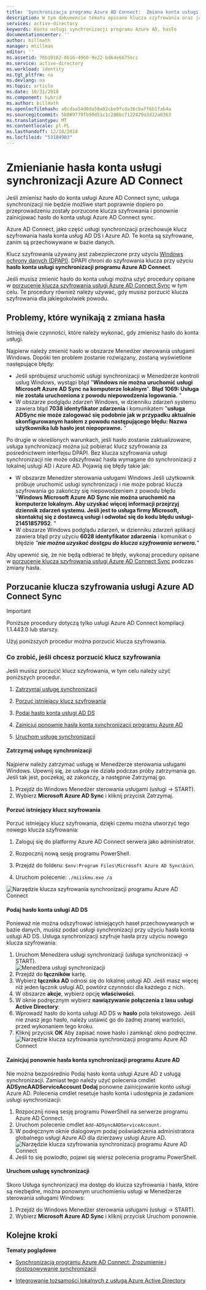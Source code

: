 ```yaml
---
title: 'Synchronizacja programu Azure AD Connect:  Zmiana konta usługi Azure AD Connect Sync | Dokumentacja firmy Microsoft'
description: W tym dokumencie tematu opisano klucza szyfrowania oraz jak je porzucić, po zmianie hasła.
services: active-directory
keywords: Konto usługi synchronizacji programu Azure AD, hasło
documentationcenter: ''
author: billmath
manager: mtillman
editor: ''
ms.assetid: 76b19162-8b16-4960-9e22-bd64e6675ecc
ms.service: active-directory
ms.workload: identity
ms.tgt_pltfrm: na
ms.devlang: na
ms.topic: article
ms.date: 10/31/2018
ms.component: hybrid
ms.author: billmath
ms.openlocfilehash: a0cdaa54d0da58a02cbe9fcda36cbaff6b1fab4a
ms.sourcegitcommit: 5b869779fb99d51c1c288bc7122429a3d22a0363
ms.translationtype: MT
ms.contentlocale: pl-PL
ms.lasthandoff: 12/10/2018
ms.locfileid: "53184903"
---
```

# <a name="changing-the-azure-ad-connect-sync-service-account-password"></a>Zmienianie hasła konta usługi synchronizacji Azure AD Connect
Jeśli zmienisz hasło do konta usługi Azure AD Connect sync, usługa synchronizacji nie będzie możliwe start poprawnie dopiero po przeprowadzeniu zostały porzucone klucza szyfrowania i ponownie zainicjować hasło do konta usługi Azure AD Connect sync. 

Azure AD Connect, jako część usługi synchronizacji przechowuje klucz szyfrowania hasła konta usług AD DS i Azure AD.  Te konta są szyfrowane, zanim są przechowywane w bazie danych. 

Klucz szyfrowania używany jest zabezpieczone przy użyciu [Windows ochrony danych (DPAPI)](https://msdn.microsoft.com/library/ms995355.aspx). DPAPI chroni do szyfrowania klucza przy użyciu **hasło konta usługi synchronizacji programu Azure AD Connect**. 

Jeśli musisz zmienić hasło do konta usługi można użyć procedury opisane w [porzucenie klucza szyfrowania usługi Azure AD Connect Sync](#abandoning-the-azure-ad-connect-sync-encryption-key) w tym celu.  Te procedury również należy używać, gdy musisz porzucić klucza szyfrowania dla jakiegokolwiek powodu.

## <a name="issues-that-arise-from-changing-the-password"></a>Problemy, które wynikają z zmiana hasła
Istnieją dwie czynności, które należy wykonać, gdy zmienisz hasło do konta usługi.

Najpierw należy zmienić hasło w obszarze Menedżer sterowania usługami Windows.  Dopóki ten problem zostanie rozwiązany, zostaną wyświetlone następujące błędy:


- Jeśli spróbujesz uruchomić usługi synchronizacji w Menedżerze kontroli usług Windows, wystąpi błąd "**Windows nie można uruchomić usługi Microsoft Azure AD Sync na komputerze lokalnym**". **Błąd 1069: Usługa nie została uruchomiona z powodu niepowodzenia logowania.** "
- W obszarze podglądu zdarzeń Windows, w dzienniku zdarzeń systemu zawiera błąd **7038 identyfikator zdarzenia** i komunikatem "**usługa ADSync nie może zalogować się podobnie jak w przypadku aktualnie skonfigurowanym hasłem z powodu następującego błędu: Nazwa użytkownika lub hasło jest niepoprawne.** "

Po drugie w określonych warunkach, jeśli hasło zostanie zaktualizowane, usługa synchronizacji można już pobierać klucz szyfrowania za pośrednictwem interfejsu DPAPI. Bez klucza szyfrowania usługi synchronizacji nie może odszyfrować hasła wymagane do synchronizacji z lokalnej usługi AD i Azure AD.
Pojawią się błędy takie jak:

- W obszarze Menedżer sterowania usługami Windows Jeśli użytkownik próbuje uruchomić usługi synchronizacji i nie może pobrać klucza szyfrowania go zakończy się niepowodzeniem z powodu błędu "<strong>Windows Microsoft Azure AD Sync nie można uruchomić na komputerze lokalnym. Aby uzyskać więcej informacji przejrzyj dziennik zdarzeń systemu. Jeśli jest to usługa firmy Microsoft, skontaktuj się z dostawcą usługi i odwołać się do kodu błędu usługi-21451857952</strong>. "
- W obszarze Windows podglądu zdarzeń, w dzienniku zdarzeń aplikacji zawiera błąd przy użyciu **6028 identyfikator zdarzenia** i komunikat o błędzie *"**nie można uzyskać dostępu do klucza szyfrowania serwera.**"*

Aby upewnić się, że nie będą odbierać te błędy, wykonaj procedury opisane w [porzucenie klucza szyfrowania usługi Azure AD Connect Sync](#abandoning-the-azure-ad-connect-sync-encryption-key) podczas zmiany hasła.
 
## <a name="abandoning-the-azure-ad-connect-sync-encryption-key"></a>Porzucanie klucza szyfrowania usługi Azure AD Connect Sync
>[!IMPORTANT]
>Poniższe procedury dotyczą tylko usługi Azure AD Connect kompilacji 1.1.443.0 lub starszy.

Użyj poniższych procedur można porzucić klucza szyfrowania.

### <a name="what-to-do-if-you-need-to-abandon-the-encryption-key"></a>Co zrobić, jeśli chcesz porzucić klucz szyfrowania

Jeśli musisz porzucić klucz szyfrowania, w tym celu należy użyć poniższych procedur.

1. [Zatrzymaj usługę synchronizacji](#stop-the-synchronization-service)

1. [Porzuć istniejący klucz szyfrowania](#abandon-the-existing-encryption-key)

2. [Podaj hasło konta usługi AD DS](#provide-the-password-of-the-ad-ds-account)

3. [Zainicjuj ponownie hasła konta synchronizacji programu Azure AD](#reinitialize-the-password-of-the-azure-ad-sync-account)

4. [Uruchom usługę synchronizacji](#start-the-synchronization-service)

#### <a name="stop-the-synchronization-service"></a>Zatrzymaj usługę synchronizacji
Najpierw należy zatrzymać usługę w Menedżerze sterowania usługami Windows.  Upewnij się, że usługa nie działa podczas próby zatrzymania go.  Jeśli tak jest, poczekaj, aż zakończy, a następnie Zatrzymaj go.


1. Przejdź do Windows Menedżer sterowania usługami (usługi → START).
2. Wybierz **Microsoft Azure AD Sync** i kliknij przycisk Zatrzymaj.

#### <a name="abandon-the-existing-encryption-key"></a>Porzuć istniejący klucz szyfrowania
Porzuć istniejący klucz szyfrowania, dzięki czemu można utworzyć tego nowego klucza szyfrowania:

1. Zaloguj się do platformy Azure AD Connect serwera jako administrator.

2. Rozpocznij nową sesję programu PowerShell.

3. Przejdź do folderu: `$env:Program Files\Microsoft Azure AD Sync\bin\`

4. Uruchom polecenie: `./miiskmu.exe /a`

![Narzędzie klucza szyfrowania synchronizacji programu Azure AD Connect](./media/how-to-connect-sync-change-serviceacct-pass/key5.png)

#### <a name="provide-the-password-of-the-ad-ds-account"></a>Podaj hasło konta usługi AD DS
Ponieważ nie można odszyfrować istniejących haseł przechowywanych w bazie danych, musisz podać usługi synchronizacji przy użyciu hasła konta usługi AD DS. Usługa synchronizacji szyfruje hasła przy użyciu nowego klucza szyfrowania:

1. Uruchom Menedżera usługi synchronizacji (usługa synchronizacji → START).
</br>![Menedżera usługi synchronizacji](./media/how-to-connect-sync-change-serviceacct-pass/startmenu.png)  
2. Przejdź do **łączników** kartę.
3. Wybierz **łącznika AD** odnosi się do lokalnej usługi AD. Jeśli masz więcej niż jeden łącznik usługi AD, powtórz czynności dla każdego z nich.
4. W obszarze **akcje**, wybierz opcję **właściwości**.
5. W oknie podręcznym wybierz **nawiązywanie połączenia z lasu usługi Active Directory**:
6. Wprowadź hasło do konta usługi AD DS w **hasło** pola tekstowego. Jeśli nie znasz jego hasło, należy ustawić go do żadnej znanej wartości, przed wykonaniem tego kroku.
7. Kliknij przycisk **OK** Aby zapisać nowe hasło i zamknąć okno podręczne.
![Narzędzie klucza szyfrowania synchronizacji programu Azure AD Connect](./media/how-to-connect-sync-change-serviceacct-pass/key6.png)

#### <a name="reinitialize-the-password-of-the-azure-ad-sync-account"></a>Zainicjuj ponownie hasła konta synchronizacji programu Azure AD
Nie można bezpośrednio Podaj hasło konta usługi Azure AD z usługą synchronizacji. Zamiast tego należy użyć polecenia cmdlet **ADSyncAADServiceAccount Dodaj** ponowne zainicjowanie konto usługi Azure AD. Polecenia cmdlet resetuje hasło konta i udostępnia je zadaniom usługi synchronizacji:

1. Rozpocznij nową sesję programu PowerShell na serwerze programu Azure AD Connect.
2. Uruchom polecenie cmdlet `Add-ADSyncAADServiceAccount`.
3. W podręcznym oknie dialogowym podaj poświadczenia administratora globalnego usługi Azure AD dla dzierżawy usługi Azure AD.
![Narzędzie klucza szyfrowania synchronizacji programu Azure AD Connect](./media/how-to-connect-sync-change-serviceacct-pass/key7.png)
4. Jeśli to się powiodło, pojawi się wiersz polecenia programu PowerShell.

#### <a name="start-the-synchronization-service"></a>Uruchom usługę synchronizacji
Skoro Usługa synchronizacji ma dostęp do klucza szyfrowania i hasła, które są niezbędne, można ponownym uruchomieniu usługi w Menedżerze sterowania usługami Windows:


1. Przejdź do Windows Menedżer sterowania usługami (usługi → START).
2. Wybierz **Microsoft Azure AD Sync** i kliknij przycisk Uruchom ponownie.

## <a name="next-steps"></a>Kolejne kroki
**Tematy poglądowe**

* [Synchronizacja programu Azure AD Connect: Zrozumienie i dostosowywanie synchronizacji](how-to-connect-sync-whatis.md)

* [Integrowanie tożsamości lokalnych z usługą Azure Active Directory](whatis-hybrid-identity.md)
